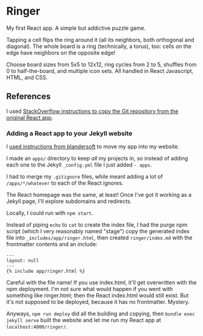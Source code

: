 # Ringer

My first React app. A simple but addictive puzzle game.

Tapping a cell flips the ring around it (all its neighbors, both orthogonal and diagonal).
The whole board is a ring (technically, a torus), too: cells on the edge have neighbors on the opposite edge!
 
Choose board sizes from 5x5 to 12x12, ring cycles from 2 to 5, shuffles from 0 to half-the-board,
and multiple icon sets. All handled in React Javascript, HTML, and CSS.

## References

I used  [StackOverflow instructions to copy the Git repository from the original React app](https://stackoverflow.com/questions/1683531/how-to-import-existing-git-repository-into-another/43345686#43345686).

### Adding a React app to your Jekyll website
I [used instructions from blandersoft](https://www.blandersoft.com/short/create-react-jekyll/)
to move my app into my website.

I made an `apps/` directory to keep *all* my projects in, so instead of adding each one to the Jekyll
`_config.yml` file I just added `- apps`.

I had to merge my `.gitignore` files, while meant adding a lot of `/apps/*/whatever` to each of the React ignores.

The React homepage was the same, at least! Once I've got it working as a Jekyll page,
I'll explore subdomains and redirects.

Locally, I could run with `npm start`.

Instead of piping `echo` to `cat` to create the index file, I had the purge npm script
(which I very reasonably named "stage") copy the generated index file into `_includes/app/ringer.html`,
then created `ringer/index.md` with the frontmatter contents and an include:
```
---
layout: null
---
{% include app/ringer.html %}
```

Careful with the file name! If you use index.html, it'll get overwritten with the npm deployment.
I'm not sure what would happen if you went with something like ringer.html;
then the React index.html would still exist. But it's not supposed to be deployed,
because it has no frontmatter. Mystery.

Anyways, `npm run deploy` did all the building and copying, then `bundle exec jekyll serve` built
the website and let me run my React app at `localhost:4000/ringer/`.
